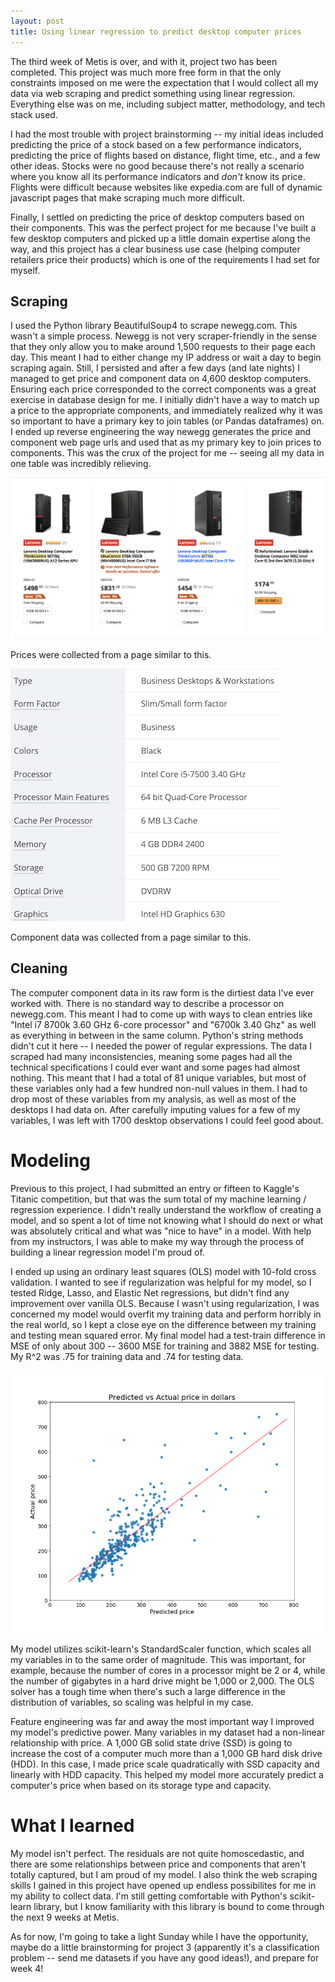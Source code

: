 ```yaml
---
layout: post
title: Using linear regression to predict desktop computer prices
--- 
```


The third week of Metis is over, and with it, project two has been completed. This project was much more free form in that the only constraints imposed on me were the expectation that I would collect all my data via web scraping and predict something using linear regression. Everything else was on me, including subject matter, methodology, and tech stack used. 

I had the most trouble with project brainstorming -- my initial ideas included predicting the price of a stock based on a few performance indicators, predicting the price of flights based on distance, flight time, etc., and a few other ideas. Stocks were no good because there's not really a scenario where you know all its performance indicators and *don't* know its price. Flights were difficult because websites like expedia.com are full of dynamic javascript pages that make scraping much more difficult.

Finally, I settled on predicting the price of desktop computers based on their components. This was the perfect project for me because I've built a few desktop computers and picked up a little domain expertise along the way, and this project has a clear business use case (helping computer retailers price their products) which is one of the requirements I had set for myself.

## Scraping

I used the Python library BeautifulSoup4 to scrape newegg.com. This wasn't a simple process. Newegg is not very scraper-friendly in the sense that they only allow you to make around 1,500 requests to their page each day. This meant I had to either change my IP address or wait a day to begin scraping again. Still, I persisted and after a few days (and late nights) I managed to get price and component data on 4,600 desktop computers. Ensuring each price corresponded to the correct components was a great exercise in database design for me. I initially didn't have a way to match up a price to the appropriate components, and immediately realized why it was so important to have a primary key to join tables (or Pandas dataframes) on. I ended up reverse engineering the way newegg generates the price and component web page urls and used that as my primary key to join prices to components. This was the crux of the project for me -- seeing all my data in one table was incredibly relieving.

![Price page](/images/newegg-prices.png)

Prices were collected from a page similar to this.



![Component page](/images/components-fixed.png)

Component data was collected from a page similar to this.



## Cleaning

The computer component data in its raw form is the dirtiest data I've ever worked with. There is no standard way to describe a processor on newegg.com. This meant I had to come up with ways to clean entries like "Intel i7 8700k 3.60 GHz 6-core processor" and "6700k 3.40 Ghz" as well as everything in between in the same column. Python's string methods didn't cut it here -- I needed the power of regular expressions. The data I scraped had many inconsistencies, meaning some pages had all the technical specifications I could ever want and some pages had almost nothing. This meant that I had a total of 81 unique variables, but most of these variables only had a few hundred non-null values in them. I had to drop most of these variables from my analysis, as well as most of the desktops I had data on. After carefully imputing values for a few of my variables, I was left with 1700 desktop observations I could feel good about.

# Modeling

Previous to this project, I had submitted an entry or fifteen to Kaggle's Titanic competition, but that was the sum total of my machine learning / regression experience. I didn't really understand the workflow of creating a model, and so spent a lot of time not knowing what I should do next or what was absolutely critical and what was "nice to have" in a model. With help from my instructors, I was able to make my way through the process of building a linear regression model I'm proud of. 

I ended up using an ordinary least squares (OLS) model with 10-fold cross validation. I wanted to see if regularization was helpful for my model, so I tested Ridge, Lasso, and Elastic Net regressions, but didn't find any improvement over vanilla OLS. Because I wasn't using regularization, I was concerned my model would overfit my training data and perform horribly in the real world, so I kept a close eye on the difference between my training and testing mean squared error. My final model had a test-train difference in MSE of only about 300 -- 3600 MSE for training and 3882 MSE for testing. My R^2 was .75 for training data and .74 for testing data. 

![results](/images/pred_actual_log.png)

My model utilizes scikit-learn's StandardScaler function, which scales all my variables in to the same order of magnitude. This was important, for example, because the number of cores in a processor might be 2 or 4, while the number of gigabytes in a hard drive might be 1,000 or 2,000. The OLS solver has a tough time when there's such a large difference in the distribution of variables, so scaling was helpful in my case. 

Feature engineering was far and away the most important way I improved my model's predictive power. Many variables in my dataset had a non-linear relationship with price. A 1,000 GB solid state drive (SSD) is going to increase the cost of a computer much more than a 1,000 GB hard disk drive (HDD). In this case, I made price scale quadratically with SSD capacity and linearly with HDD capacity. This helped my model more accurately predict a computer's price when based on its storage type and capacity. 

# What I learned

My model isn't perfect. The residuals are not quite homoscedastic, and there are some relationships between price and components that aren't totally captured, but I am proud of my model. I also think the web scraping skills I gained in this project have opened up endless possibilites for me in my ability to collect data. I'm still getting comfortable with Python's scikit-learn library, but I know familiarity with this library is bound to come through the next 9 weeks at Metis. 

As for now, I'm going to take a light Sunday while I have the opportunity, maybe do a little brainstorming for project 3 (apparently it's a classification problem -- send me datasets if you have any good ideas!), and prepare for week 4!
